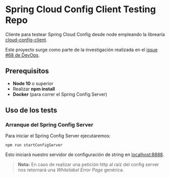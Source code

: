 # Spring Cloud Config Client Testing Repo

Cliente para testear Spring Cloud Config desde node empleando la librearía [cloud-config-client](https://www.npmjs.com/package/cloud-config-client).

Este proyecto surge como parte de la investigación realizada en el [issue #68 de DevOps](https://github.com/BinPar/DevOps/issues/68).

## Prerequisitos

- **Node 10** o superior
- Realizar **npm install**
- **Docker** (para correr el Spring Config Server)

## Uso de los tests

### Arranque del Spring Config Server

Para iniciar el Spring Config Server ejecutaremos:

```terminal
npm run startConfigServer
```

Esto iniciará nuestro servidor de configuración de string en [localhost:8888](http://localhost:8888).

> **Nota:** En caso de realizar una petición http al raíz del config server nos retornará una *Whitelabel Error Page* genérica.
